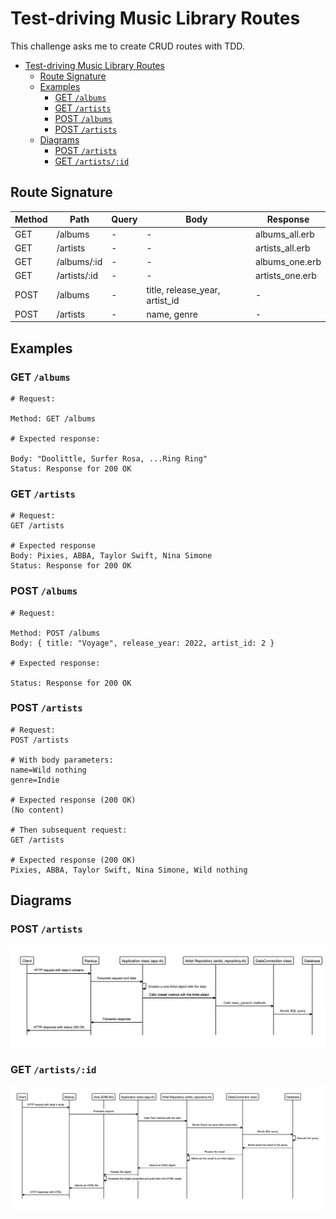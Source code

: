 # Test-driving Music Library Routes

This challenge asks me to create CRUD routes with TDD.

- [Test-driving Music Library Routes](#test-driving-music-library-routes)
  - [Route Signature](#route-signature)
  - [Examples](#examples)
    - [GET `/albums`](#get-albums)
    - [GET `/artists`](#get-artists)
    - [POST `/albums`](#post-albums)
    - [POST `/artists`](#post-artists)
  - [Diagrams](#diagrams)
    - [POST `/artists`](#post-artists-1)
    - [GET `/artists/:id`](#get-artistsid)

## Route Signature

| Method | Path         | Query | Body                           | Response        |
| ------ | ------------ | ----- | ------------------------------ | --------------- |
| GET    | /albums      | -     | -                              | albums_all.erb  |
| GET    | /artists     | -     | -                              | artists_all.erb |
| GET    | /albums/:id  | -     | -                              | albums_one.erb  |
| GET    | /artists/:id | -     | -                              | artists_one.erb |
| POST   | /albums      | -     | title, release_year, artist_id | -               |
| POST   | /artists     | -     | name, genre                    | -               |

## Examples

### GET `/albums`

```
# Request:

Method: GET /albums

# Expected response:

Body: "Doolittle, Surfer Rosa, ...Ring Ring"
Status: Response for 200 OK

```

### GET `/artists`

```
# Request:
GET /artists

# Expected response
Body: Pixies, ABBA, Taylor Swift, Nina Simone
Status: Response for 200 OK
```

### POST `/albums`

```
# Request:

Method: POST /albums
Body: { title: "Voyage", release_year: 2022, artist_id: 2 }

# Expected response:

Status: Response for 200 OK
```

### POST `/artists`

```
# Request:
POST /artists

# With body parameters:
name=Wild nothing
genre=Indie

# Expected response (200 OK)
(No content)

# Then subsequent request:
GET /artists

# Expected response (200 OK)
Pixies, ABBA, Taylor Swift, Nina Simone, Wild nothing
```

## Diagrams

### POST `/artists`

![post-artists-diagram](assets/diagram.png)

### GET `/artists/:id`

![get-artists-id-diagram](assets/diagram2.png)
